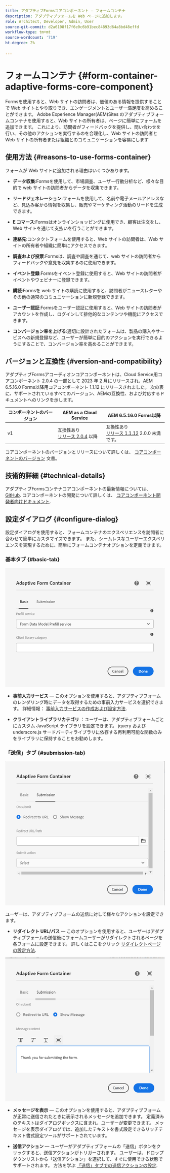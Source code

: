```yaml
---
title: アダプティブFormsコアコンポーネント — フォームコンテナ
description: アダプティブフォームを Web ページに追加します。
role: Architect, Developer, Admin, User
source-git-commit: d2a6108f17f6e0c6b91bec84893d64a8bd48effd
workflow-type: tm+mt
source-wordcount: '719'
ht-degree: 2%

---
```



# フォームコンテナ {#form-container-adaptive-forms-core-component}

Formsを使用すると、Web サイトの訪問者は、価値のある情報を提供することで Web サイトとやり取りでき、エンゲージメントとユーザー満足度を高めることができます。 Adobe Experience Manager(AEM)Sites のアダプティブフォームコンテナを使用すると、Web サイトの所有者は、ページに簡単にフォームを追加できます。 これにより、訪問者がフィードバックを提供し、問い合わせを行い、その他のアクションを実行するのを合理化し、Web サイトの訪問者と Web サイトの所有者または組織とのコミュニケーションを容易にします

## 使用方法 {#reasons-to-use-forms-container}

フォームが Web サイトに追加される理由はいくつかあります。

* **データ収集**:Formsを使用して、市場調査、ユーザー行動分析など、様々な目的で web サイトの訪問者からデータを収集できます。

* **リードジェネレーション**:フォームを使用して、名前や電子メールアドレスなど、見込み客から情報を収集し、販売やマーケティング活動のリードを生成できます。

* **E コマース**:Formsはオンラインショッピングに使用でき、顧客は注文をし、Web サイトを通じて支払いを行うことができます。

* **連絡先**:コンタクトフォームを使用すると、Web サイトの訪問者は、Web サイトの所有者や組織に簡単にアクセスできます。

* **調査および投票**:Formsは、調査や調査を通じて、web サイトの訪問者からフィードバックや意見を収集するのに使用できます。

* **イベント登録**:Formsをイベント登録に使用すると、Web サイトの訪問者がイベントやウェビナーに登録できます。

* **購読**:Formsを web サイトの購読に使用すると、訪問者がニュースレターやその他の通常のコミュニケーションに新規登録できます。

* **ユーザー認証**:Formsをユーザー認証に使用すると、Web サイトの訪問者がアカウントを作成し、ログインして排他的なコンテンツや機能にアクセスできます。

* **コンバージョン率を上げる**:適切に設計されたフォームは、製品の購入やサービスへの新規登録など、ユーザーが簡単に目的のアクションを実行できるようにすることで、コンバージョン率を高めることができます。


## バージョンと互換性 {#version-and-compatibility}

アダプティブFormsアコーディオンコアコンポーネントは、Cloud Service用コアコンポーネント 2.0.4 の一部として 2023 年 2 月にリリースされ、AEM 6.5.16.0 Forms以降用コアコンポーネント 1.1.12 にリリースされました。 次の表に、サポートされているすべてのバージョン、AEMの互換性、および対応するドキュメントへのリンクを示します。

| コンポーネントのバージョン | AEM as a Cloud Service | AEM 6.5.16.0 Forms以降 |
|---|---|---|
| v1 | 互換性あり<br>[リリース 2.0.4](/help/adaptive-forms/version.md) 以降 | 互換性あり<br>[リリース 1.1.12](/help/adaptive-forms/version.md) 2.0.0 未満です。 |

コアコンポーネントのバージョンとリリースについて詳しくは、 [コアコンポーネントのバージョン](/help/adaptive-forms/version.md) 文書。
<!-- ## Sample Component Output {#sample-component-output}

To experience the Accordion Component as well as see examples of its configuration options as well as HTML and JSON output, visit the [Component Library](https://adobe.com/go/aem_cmp_library_accordion). -->

## 技術的詳細 {#technical-details}

アダプティブFormsコンテナコアコンポーネントの最新情報については、 [GitHub](https://github.com/adobe/aem-core-forms-components/tree/master/ui.af.apps/src/main/content/jcr_root/apps/core/fd/components/form/container/v1/container). コアコンポーネントの開発について詳しくは、 [コアコンポーネント開発者向けドキュメント](/help/developing/overview.md).

## 設定ダイアログ {#configure-dialog}

設定ダイアログを使用すると、フォームコンテナのエクスペリエンスを訪問者に合わせて簡単にカスタマイズできます。 また、シームレスなユーザーエクスペリエンスを実現するために、簡単にフォームコンテナオプションを定義できます。

### 基本タブ {#basic-tab}

![「基本」タブ](/help/adaptive-forms/assets/formcontainer_basictab.png)

* **事前入力サービス**  — このオプションを使用すると、アダプティブフォームのレンダリング時にデータを取得するための事前入力サービスを選択できます。 詳細情報： [事前入力サービスの作成および設定方法](https://experienceleague.adobe.com/docs/experience-manager-cloud-service/content/forms/create-an-adaptive-form/prepopulate-adaptive-form-fields.html?lang=en#aem-forms-custom-prefill-service).

* **クライアントライブラリカテゴリ** ：ユーザーは、アダプティブフォームごとにカスタム JavaScript ライブラリを設定できます。 jquery および underscore.js サードパーティライブラリに依存する再利用可能な関数のみをライブラリに保持することをお勧めします。

### 「送信」タブ {#submission-tab}

![「送信」タブ](/help/adaptive-forms/assets/formcontainer_submissiontab.png)

ユーザーは、アダプティブフォームの送信に対して様々なアクションを設定できます。

* **リダイレクト URL/パス**  — このオプションを使用すると、ユーザーはアダプティブフォームの送信後にフォームユーザーがリダイレクトされるページを各フォームに設定できます。 詳しくはここをクリック [リダイレクトページの設定方法](https://experienceleague.adobe.com/docs/experience-manager-cloud-service/content/forms/create-an-adaptive-form/configure-submit-actions-and-metadata-submission/configuring-redirect-page.html).

![「メッセージ」タブを表示](/help/adaptive-forms/assets/formconatiner_showmessage.png)

* **メッセージを表示**  — このオプションを使用すると、アダプティブフォームが正常に送信されたときに表示されるメッセージを追加できます。 定義済みのテキストはダイアログボックスに含まれ、ユーザーが変更できます。 メッセージを表示ダイアログでは、追加したテキストを書式設定できるリッチテキスト書式設定ツールがサポートされています。

* **送信アクション**  — ユーザーがアダプティブフォームの「送信」ボタンをクリックすると、送信アクションがトリガーされます。 ユーザーは、ドロップダウンリストから「送信アクション」を選択して、すぐに使用できる状態でサポートされます。 方法を学ぶ [「送信」タブでの送信アクションの設定](https://experienceleague.adobe.com/docs/experience-manager-cloud-service/content/forms/create-an-adaptive-form/configure-submit-actions-and-metadata-submission/configuring-submit-actions.html#supporting-custom-functions-in-validation-expressions-br).
